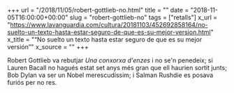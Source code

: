 +++
url = "/2018/11/05/robert-gottlieb-no.html"
title = ""
date = "2018-11-05T16:00:00+00:00"
slug = "robert-gottlieb-no"
tags = ["retalls"]
x_url = "https://www.lavanguardia.com/cultura/20181103/452692858164/no-suelto-un-texto-hasta-estar-seguro-de-que-es-su-mejor-version.html"
x_title = "“No suelto un texto hasta estar seguro de que es su mejor versión”"
x_source = ""
+++


Robert Gottlieb va rebutjar *Una conxorxa d'enzes* i no se'n penedeix; si Lauren Bacall no hagués estat set anys més gran que ell haurien sortit junts; Bob Dylan va ser un Nobel merescudíssim; i Salman Rushdie es posava furiós per no res.
